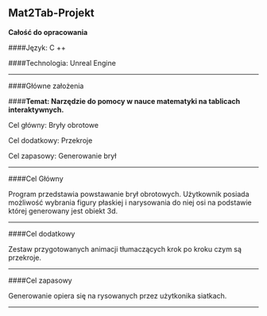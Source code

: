 ## Mat2Tab-Projekt

**Całość do opracowania**

####Język: C ++

####Technologia: Unreal Engine

___

####Główne założenia


####**Temat: Narzędzie do pomocy w nauce matematyki na tablicach interaktywnych.**


Cel główny: Bryły obrotowe

Cel dodatkowy: Przekroje

Cel zapasowy: Generowanie brył

___

####Cel Główny

Program przedstawia powstawanie brył obrotowych. Użytkownik posiada możliwość wybrania figury płaskiej i narysowania do niej osi na podstawie której generowany jest obiekt 3d.

___

####Cel dodatkowy

Zestaw przygotowanych animacji tłumaczących krok po kroku czym są przekroje.

___

####Cel zapasowy

Generowanie opiera się na rysowanych przez użytkonika siatkach.

___
